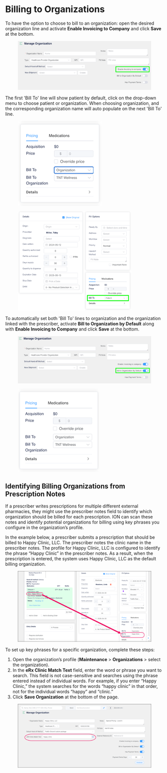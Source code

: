 # Billing to Organizations

To have the option to choose to bill to an organization: open the desired organization line and activate **Enable Invoicing to Company** and click **Save** at the bottom.

<figure><img src="../../.gitbook/assets/image (499).png" alt=""><figcaption></figcaption></figure>

The first 'Bill To' line will show patient by default, click on the drop-down menu to choose patient or organization. When choosing organization, and the corresponding organization name will auto populate on the next 'Bill To' line.

<div><figure><img src="../../.gitbook/assets/image45.png" alt=""><figcaption></figcaption></figure> <figure><img src="../../.gitbook/assets/image135.png" alt=""><figcaption></figcaption></figure></div>

To automatically set both 'Bill To' lines to organization and the organization linked with the prescriber, activate **Bill to Organization by Default** along with **Enable Invoicing to Company** and click **Save** at the bottom.

<figure><img src="../../.gitbook/assets/image (501).png" alt=""><figcaption></figcaption></figure>

<figure><img src="../../.gitbook/assets/image (502).png" alt=""><figcaption></figcaption></figure>

## Identifying Billing Organizations from Prescription Notes

If a prescriber writes prescriptions for multiple different external pharmacies, they might use the prescriber notes field to identify which organization should be billed for each prescription. ION can scan these notes and identify potential organizations for billing using key phrases you configure in the organization’s profile.

In the example below, a prescriber submits a prescription that should be billed to Happy Clinic, LLC. The prescriber notes the clinic name in the prescriber notes. The profile for Happy Clinic, LLC is configured to identify the phrase “Happy Clinic” in the prescriber notes. As a result, when the prescription is entered, the system uses Happy Clinic, LLC as the default billing organization.

<figure><img src="../../.gitbook/assets/Note to org conversion.png" alt=""><figcaption></figcaption></figure>

To set up key phrases for a specific organization, complete these steps:

1. Open the organization’s profile (**Maintenance** > **Organizations** > select the organization).
2. In the **eRx Clinic Match Text** field, enter the word or phrase you want to search. This field is not case-sensitive and searches using the phrase entered instead of individual words. For example, if you enter “Happy Clinic,” the system searches for the words “happy clinic” in that order, not for the individual words “happy” and “clinic.”
3. Click **Save Organization** at the bottom of the page.

<figure><img src="../../.gitbook/assets/eRX Clinic Match Text (1).png" alt=""><figcaption></figcaption></figure>

